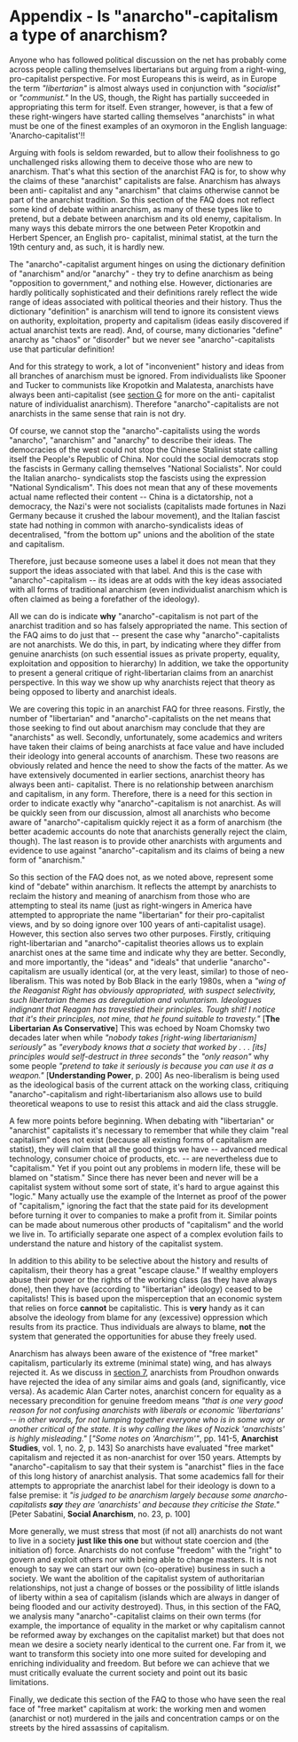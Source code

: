 # Appendix - Is "anarcho"-capitalism a type of anarchism?

Anyone who has followed political discussion on the net has probably come
across people calling themselves libertarians but arguing from a right-wing,
pro-capitalist perspective. For most Europeans this is weird, as in Europe the
term _"libertarian"_ is almost always used in conjunction with _"socialist"_
or _"communist."_ In the US, though, the Right has partially succeeded in
appropriating this term for itself. Even stranger, however, is that a few of
these right-wingers have started calling themselves "anarchists" in what must
be one of the finest examples of an oxymoron in the English language:
'Anarcho-capitalist'!!

Arguing with fools is seldom rewarded, but to allow their foolishness to go
unchallenged risks allowing them to deceive those who are new to anarchism.
That's what this section of the anarchist FAQ is for, to show why the claims
of these "anarchist" capitalists are false. Anarchism has always been anti-
capitalist and any "anarchism" that claims otherwise cannot be part of the
anarchist tradition. So this section of the FAQ does not reflect some kind of
debate within anarchism, as many of these types like to pretend, but a debate
between anarchism and its old enemy, capitalism. In many ways this debate
mirrors the one between Peter Kropotkin and Herbert Spencer, an English pro-
capitalist, minimal statist, at the turn the 19th century and, as such, it is
hardly new.

The "anarcho"-capitalist argument hinges on using the dictionary definition of
"anarchism" and/or "anarchy" - they try to define anarchism as being
"opposition to government," and nothing else. However, dictionaries are hardly
politically sophisticated and their definitions rarely reflect the wide range
of ideas associated with political theories and their history. Thus the
dictionary "definition" is anarchism will tend to ignore its consistent views
on authority, exploitation, property and capitalism (ideas easily discovered
if actual anarchist texts are read). And, of course, many dictionaries
"define" anarchy as "chaos" or "disorder" but we never see
"anarcho"-capitalists use that particular definition!

And for this strategy to work, a lot of "inconvenient" history and ideas from
all branches of anarchism must be ignored. From individualists like Spooner
and Tucker to communists like Kropotkin and Malatesta, anarchists have always
been anti-capitalist (see [ section G](secGcon.html) for more on the anti-
capitalist nature of individualist anarchism). Therefore "anarcho"-capitalists
are not anarchists in the same sense that rain is not dry.

Of course, we cannot stop the "anarcho"-capitalists using the words "anarcho",
"anarchism" and "anarchy" to describe their ideas. The democracies of the west
could not stop the Chinese Stalinist state calling itself the People's
Republic of China. Nor could the social democrats stop the fascists in Germany
calling themselves "National Socialists". Nor could the Italian anarcho-
syndicalists stop the fascists using the expression "National Syndicalism".
This does not mean that any of these movements actual name reflected their
content -- China is a dictatorship, not a democracy, the Nazi's were not
socialists (capitalists made fortunes in Nazi Germany because it crushed the
labour movement), and the Italian fascist state had nothing in common with
anarcho-syndicalists ideas of decentralised, "from the bottom up" unions and
the abolition of the state and capitalism.

Therefore, just because someone uses a label it does not mean that they
support the ideas associated with that label. And this is the case with
"anarcho"-capitalism -- its ideas are at odds with the key ideas associated
with all forms of traditional anarchism (even individualist anarchism which is
often claimed as being a forefather of the ideology).

All we can do is indicate **why** "anarcho"-capitalism is not part of the
anarchist tradition and so has falsely appropriated the name. This section of
the FAQ aims to do just that -- present the case why "anarcho"-capitalists are
not anarchists. We do this, in part, by indicating where they differ from
genuine anarchists (on such essential issues as private property, equality,
exploitation and opposition to hierarchy) In addition, we take the opportunity
to present a general critique of right-libertarian claims from an anarchist
perspective. In this way we show up why anarchists reject that theory as being
opposed to liberty and anarchist ideals.

We are covering this topic in an anarchist FAQ for three reasons. Firstly, the
number of "libertarian" and "anarcho"-capitalists on the net means that those
seeking to find out about anarchism may conclude that they are "anarchists" as
well. Secondly, unfortunately, some academics and writers have taken their
claims of being anarchists at face value and have included their ideology into
general accounts of anarchism. These two reasons are obviously related and
hence the need to show the facts of the matter. As we have extensively
documented in earlier sections, anarchist theory has always been anti-
capitalist. There is no relationship between anarchism and capitalism, in any
form. Therefore, there is a need for this section in order to indicate exactly
why "anarcho"-capitalism is not anarchist. As will be quickly seen from our
discussion, almost all anarchists who become aware of "anarcho"-capitalism
quickly reject it as a form of anarchism (the better academic accounts do note
that anarchists generally reject the claim, though). The last reason is to
provide other anarchists with arguments and evidence to use against
"anarcho"-capitalism and its claims of being a new form of "anarchism."

So this section of the FAQ does not, as we noted above, represent some kind of
"debate" within anarchism. It reflects the attempt by anarchists to reclaim
the history and meaning of anarchism from those who are attempting to steal
its name (just as right-wingers in America have attempted to appropriate the
name "libertarian" for their pro-capitalist views, and by so doing ignore over
100 years of anti-capitalist usage). However, this section also serves two
other purposes. Firstly, critiquing right-libertarian and "anarcho"-capitalist
theories allows us to explain anarchist ones at the same time and indicate why
they are better. Secondly, and more importantly, the "ideas" and "ideals" that
underlie "anarcho"-capitalism are usually identical (or, at the very least,
similar) to those of neo-liberalism. This was noted by Bob Black in the early
1980s, when a _"wing of the Reaganist Right has obviously appropriated, with
suspect selectivity, such libertarian themes as deregulation and voluntarism.
Ideologues indignant that Reagan has travestied their principles. Tough shit!
I notice that it's their principles, not mine, that he found suitable to
travesty."_ [**The Libertarian As Conservative**] This was echoed by Noam
Chomsky two decades later when while _"nobody takes [right-wing
libertarianism] seriously"_ as _"everybody knows that a society that worked by
. . . [its] principles would self-destruct in three seconds"_ the _"only
reason"_ why some people _"pretend to take it seriously is because you can use
it as a weapon."_ [**Understanding Power**, p. 200] As neo-liberalism is being
used as the ideological basis of the current attack on the working class,
critiquing "anarcho"-capitalism and right-libertarianism also allows use to
build theoretical weapons to use to resist this attack and aid the class
struggle.

A few more points before beginning. When debating with "libertarian" or
"anarchist" capitalists it's necessary to remember that while they claim "real
capitalism" does not exist (because all existing forms of capitalism are
statist), they will claim that all the good things we have -- advanced medical
technology, consumer choice of products, etc. \-- are nevertheless due to
"capitalism." Yet if you point out any problems in modern life, these will be
blamed on "statism." Since there has never been and never will be a capitalist
system without some sort of state, it's hard to argue against this "logic."
Many actually use the example of the Internet as proof of the power of
"capitalism," ignoring the fact that the state paid for its development before
turning it over to companies to make a profit from it. Similar points can be
made about numerous other products of "capitalism" and the world we live in.
To artificially separate one aspect of a complex evolution fails to understand
the nature and history of the capitalist system.

In addition to this ability to be selective about the history and results of
capitalism, their theory has a great "escape clause." If wealthy employers
abuse their power or the rights of the working class (as they have always
done), then they have (according to "libertarian" ideology) ceased to be
capitalists! This is based upon the misperception that an economic system that
relies on force **cannot** be capitalistic. This is **very** handy as it can
absolve the ideology from blame for any (excessive) oppression which results
from its practice. Thus individuals are always to blame, **not** the system
that generated the opportunities for abuse they freely used.

Anarchism has always been aware of the existence of "free market" capitalism,
particularly its extreme (minimal state) wing, and has always rejected it. As
we discuss in [section 7](append137.html), anarchists from Proudhon onwards
have rejected the idea of any similar aims and goals (and, significantly, vice
versa). As academic Alan Carter notes, anarchist concern for equality as a
necessary precondition for genuine freedom means _"that is one very good
reason for not confusing anarchists with liberals or economic 'libertarians'
-- in other words, for not lumping together everyone who is in some way or
another critical of the state. It is why calling the likes of Nozick
'anarchists' is highly misleading."_ [_"Some notes on 'Anarchism'"_, pp.
141-5, **Anarchist Studies**, vol. 1, no. 2, p. 143] So anarchists have
evaluated "free market" capitalism and rejected it as non-anarchist for over
150 years. Attempts by "anarcho"-capitalism to say that their system is
"anarchist" flies in the face of this long history of anarchist analysis. That
some academics fall for their attempts to appropriate the anarchist label for
their ideology is down to a false premise: it _"is judged to be anarchism
largely because some anarcho-capitalists **say** they are 'anarchists' and
because they criticise the State."_ [Peter Sabatini, **Social Anarchism**, no.
23, p. 100]

More generally, we must stress that most (if not all) anarchists do not want
to live in a society **just like this one** but without state coercion and
(the initiation of) force. Anarchists do not confuse "freedom" with the
"right" to govern and exploit others nor with being able to change masters. It
is not enough to say we can start our own (co-operative) business in such a
society. We want the abolition of the capitalist system of authoritarian
relationships, not just a change of bosses or the possibility of little
islands of liberty within a sea of capitalism (islands which are always in
danger of being flooded and our activity destroyed). Thus, in this section of
the FAQ, we analysis many "anarcho"-capitalist claims on their own terms (for
example, the importance of equality in the market or why capitalism cannot be
reformed away by exchanges on the capitalist market) but that does not mean we
desire a society nearly identical to the current one. Far from it, we want to
transform this society into one more suited for developing and enriching
individuality and freedom. But before we can achieve that we must critically
evaluate the current society and point out its basic limitations.

Finally, we dedicate this section of the FAQ to those who have seen the real
face of "free market" capitalism at work: the working men and women (anarchist
or not) murdered in the jails and concentration camps or on the streets by the
hired assassins of capitalism.

